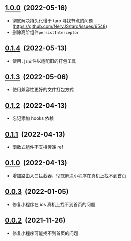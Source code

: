 ## [1.0.0](https://github.com/foca-js/foca-taro-storage/compare/v0.1.4...v1.0.0)&nbsp;&nbsp;(2022-05-16)

- 彻底解决持久化慢于 taro 寻找节点的问题 (https://github.com/NervJS/taro/issues/6548)
- 删除高阶组件`persistInterceptor`

## [0.1.4](https://github.com/foca-js/foca-taro-storage/compare/v0.1.3...v0.1.4)&nbsp;&nbsp;(2022-05-13)

- 使用`.js`文件以适配旧的打包工具

## [0.1.3](https://github.com/foca-js/foca-taro-storage/compare/v0.1.2...v0.1.3)&nbsp;&nbsp;(2022-05-06)

- 使用兼容性更好的文件打包方式

## [0.1.2](https://github.com/foca-js/foca-taro-storage/compare/v0.1.1...v0.1.2)&nbsp;&nbsp;(2022-04-13)

- 忘记添加 hooks 依赖

## [0.1.1](https://github.com/foca-js/foca-taro-storage/compare/v0.1.0...v0.1.1)&nbsp;&nbsp;(2022-04-13)

- 函数式组件不支持传递 ref

## [0.1.0](https://github.com/foca-js/foca-taro-storage/compare/v0.0.3...v0.1.0)&nbsp;&nbsp;(2022-04-13)

- 增加路由入口拦截器，彻底解决小程序在真机上找不到首页

## [0.0.3](https://github.com/foca-js/foca-taro-storage/compare/v0.0.2...v0.0.3)&nbsp;&nbsp;(2022-01-05)

- 修复小程序在 ios 真机上找不到首页的问题

## [0.0.2](https://github.com/foca-js/foca-taro-storage/compare/v0.0.1...v0.0.2)&nbsp;&nbsp;(2021-11-26)

- 修复小程序可能找不到首页的问题

